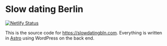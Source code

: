 # Slow dating Berlin

[![Netlify Status](https://api.netlify.com/api/v1/badges/07f5ae5c-8e92-4ff7-9477-4de6c86a87ed/deploy-status)](https://app.netlify.com/sites/slowdatingberlin/deploys)

This is the source code for https://slowdatingbln.com. Everything is written in
[Astro](https://astro.build) using WordPress on the back end.
